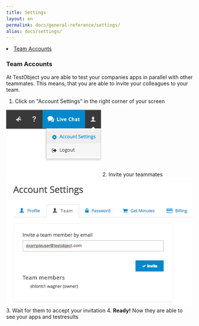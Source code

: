 ```yaml
---
title: Settings
layout: en
permalink: docs/general-reference/settings/
alias: docs/settings/
---
```

<li><a href="#team-accounts">Team Accounts</a></li>


<h3 id="team-accounts">Team Accounts</h3>
At TestObject you are able to test your companies apps in parallel with other teammates. This means, that you are able to invite your colleagues to your team.

1. Click on "Account Settings" in the right corner of your screen<br/>
<img class="center shadow" src="/img/general-reference/account-settings.png">
2. Invite your teammates<br/>
<img class="center shadow" src="/img/general-reference/invite-teammate.png">
3. Wait for them to accept your invitation
4. <b>Ready!</b> Now they are able to see your apps and testresults
